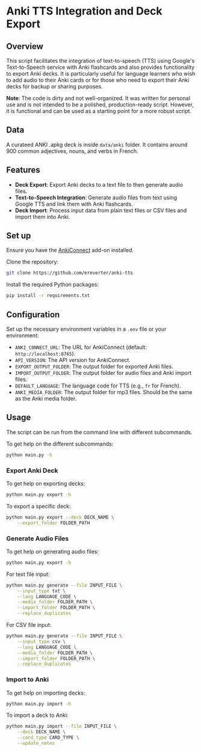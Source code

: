 # Anki TTS Integration and Deck Export

## Overview
This script facilitates the integration of text-to-speech (TTS) using Google's Text-to-Speech service with Anki flashcards and also provides functionality to export Anki decks. It is particularly useful for language learners who wish to add audio to their Anki cards or for those who need to export their Anki decks for backup or sharing purposes.

**Note**: The code is dirty and not well-organized. It was written for personal use and is not intended to be a polished, production-ready script. However, it is functional and can be used as a starting point for a more robust script.

## Data
A curateed ANKI .apkg deck is inside `data/anki` folder. It contains around 900 common adjectives, nouns, and verbs in French.

## Features
- **Deck Export**: Export Anki decks to a text file to then generate audio files.
- **Text-to-Speech Integration**: Generate audio files from text using Google TTS and link them with Anki flashcards.
- **Deck Import**: Process input data from plain text files or CSV files and import them into Anki.

## Set up

Ensure you have the [AnkiConnect](https://ankiweb.net/shared/info/2055492159) add-on installed.

Clone the repository:
```bash
git clone https://github.com/ereverter/anki-tts
```

Install the required Python packages:
```bash
pip install -r requirements.txt
```

## Configuration
Set up the necessary environment variables in a `.env` file or your environment:
- `ANKI_CONNECT_URL`: The URL for AnkiConnect (default: `http://localhost:8765`).
- `API_VERSION`: The API version for AnkiConnect.
- `EXPORT_OUTPUT_FOLDER`: The output folder for exported Anki files.
- `IMPORT_OUTPUT_FOLDER`: The output folder for audio files and Anki import files.
- `DEFAULT_LANGUAGE`: The language code for TTS (e.g., `fr` for French).
- `ANKI_MEDIA_FOLDER`: The output folder for mp3 files. Should be the same as the Anki media folder.

## Usage

The script can be run from the command line with different subcommands.

To get help on the different subcommands:
```bash
python main.py -h
```

### Export Anki Deck
To get help on exporting decks:
```bash
python main.py export -h
```

To export a specific deck:
```bash
python main.py export --deck DECK_NAME \
    --export_folder FOLDER_PATH
```

### Generate Audio Files
To get help on generating audio files:
```bash
python main.py export -h
```

For text file input:
```bash
python main.py generate --file INPUT_FILE \
    --input_type txt \
    --lang LANGUAGE_CODE \
    --media_folder FOLDER_PATH \
    --import_folder FOLDER_PATH \
    --replace_duplicates
```

For CSV file input:
```bash
python main.py generate --file INPUT_FILE \
    --input_type csv \
    --lang LANGUAGE_CODE \
    --media_folder FOLDER_PATH \
    --import_folder FOLDER_PATH \
    --replace_duplicates
```

### Import to Anki
To get help on importing decks:
```bash
python main.py import -h
```

To import a deck to Anki:
```bash
python main.py import --file INPUT_FILE \
    --deck DECK_NAME \
    --card_type CARD_TYPE \
    --update_notes
```